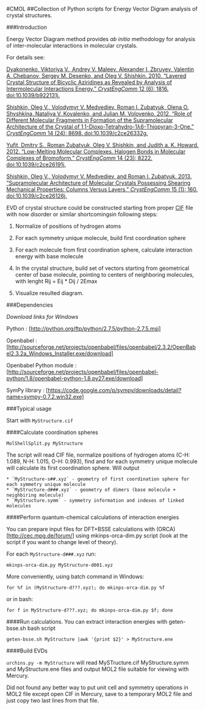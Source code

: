 #CMOL
##Collection of Python scripts for Energy Vector Digram analysis of crystal structures.

###Introduction

Energy Vector Diagram method provides _ab initio_ methodology for analysis of inter-molecular interactions in molecular crystals. 

For details see:

  [Dyakonenko, Viktoriya V., Andrey V. Maleev, Alexander I. Zbruyev, Valentin A. Chebanov, Sergey M. Desenko, and Oleg V. Shishkin. 2010. “Layered Crystal Structure of Bicyclic Aziridines as Revealed by Analysis of Intermolecular Interactions Energy.” _CrystEngComm_ 12 (6): 1816. doi:10.1039/b922131j.](http://xlink.rsc.org/?DOI=b922131j)

  [Shishkin, Oleg V., Volodymyr V. Medvediev, Roman I. Zubatyuk, Olena O. Shyshkina, Nataliya V. Kovalenko, and Julian M. Volovenko. 2012. “Role of Different Molecular Fragments in Formation of the Supramolecular Architecture of the Crystal of 1,1-Dioxo-Tetrahydro-1λ6-Thiopyran-3-One.” _CrystEngComm_ 14 (24): 8698. doi:10.1039/c2ce26332g.](http://xlink.rsc.org/?DOI=c2ce26332g)

  [Yufit, Dmitry S., Roman Zubatyuk, Oleg V. Shishkin, and Judith a. K. Howard. 2012. “Low-Melting Molecular Complexes. Halogen Bonds in Molecular Complexes of Bromoform.” _CrystEngComm_ 14 (23): 8222. doi:10.1039/c2ce26191j.](http://xlink.rsc.org/?DOI=c2ce26191j)

  [Shishkin, Oleg V., Volodymyr V. Medvediev, and Roman I. Zubatyuk. 2013. “Supramolecular Architecture of Molecular Crystals Possessing Shearing Mechanical Properties: Columns Versus Layers.” _CrystEngComm_ 15 (1): 160. doi:10.1039/c2ce26126j.](http://xlink.rsc.org/?DOI=c2ce26126j)

EVD of crystal structure could be constructed starting from proper  [CIF](http://en.wikipedia.org/wiki/Crystallographic_Information_File) file with now disorder or similar shortcomingsin following steps:

  1. Normalize of positions of hydrogen atoms

  2. For each symmetry unique molecule, build first coordination sphere

  3. For each molecule from first coordination sphere, calculate interaction energy with base molecule
  
  4. In the crystal structure, build set of vectors starting from geometrical center of base molecule, pointing to centers of neighboring molecules, with lenght Rij = Eij * Dij / 2Emax
  
  5. Visualize resulted diagram.

###Dependencies

 _Download links for Windows_

  Python : [http://python.org/ftp/python/2.7.5/python-2.7.5.msi]
  
  Openbabel : [http://sourceforge.net/projects/openbabel/files/openbabel/2.3.2/OpenBabel2.3.2a_Windows_Installer.exe/download]
  
  Openbabel Python module : [http://sourceforge.net/projects/openbabel/files/openbabel-python/1.8/openbabel-python-1.8.py27.exe/download]
  
  SymPy library : [https://code.google.com/p/sympy/downloads/detail?name=sympy-0.7.2.win32.exe]

###Typical usage

Start with `MyStructure.cif`

####Calculate coordination spheres

  `MolShellSplit.py MyStructure`

  The script will read CIF file, normalize positions of hydrogen atoms (C-H: 1.089, N-H: 1.015, O-H: 0.993), find and for each symmetry unique molecule will calculate its first coordination sphere. Will output

    * `MyStructure-s##.xyz` - geometry of first coordination sphere for each symmetry unique molecule
    * `MyStructure-d###.xyz` - geometry of dimers (base molecule + neighbiring molecule)
    * `MyStructure.symm` - symmetry information and indexes of linked molecules

####Perform quantum-chemical calculations of interaction energies

  You can prepare input files for DFT+BSSE calculations with (ORCA)[http://cec.mpg.de/forum/] using mkinps-orca-dim.py script (look at the script if you want to change level of theory). 

  For each `MyStructure-d###.xyz` run:

  `mkinps-orca-dim.py MyStructure-d001.xyz`

  More conveniently, using batch command in Windows:
  
  `for %f in (MyStructure-d???.xyz); do mkinps-orca-dim.py %f`

  or in bash:

  `for f in MyStructure-d???.xyz; do mkinps-orca-dim.py $f; done`

####Run calculations. You can extract interaction energies with geten-bsse.sh bash script 

  `geten-bsse.sh MyStructure |awk '{print $2}' > MyStructure.ene`
   
####Build EVDs

  `urchins.py -m MyStructure` will read MySTructure.cif MyStructure.symm and MyStructure.ene files and output MOL2 file suitable for viewing with Mercury. 
  
  Did not found any better way to put unit cell and symmetry operations in MOL2 file except open CIF in Mercury, save to a temporary MOL2 file and just copy two last lines from that file.


  
